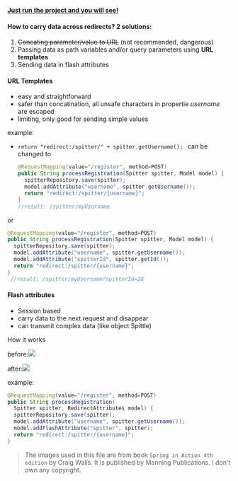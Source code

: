 **<u>Just run the project and you will see!</u>**

#### How to carry data across redirects? 2 solutions:

1. ~~Concating parameter/value to URL~~ (not recommended, dangerous)
2. Passing data as path variables and/or query parameters using **URL templates**
3. Sending data in flash attributes

#### URL Templates

- easy and straightforward
- safer than concatination, all unsafe characters in propertie *username* are escaped
- limiting, only good for sending simple values

example:

- `return "redirect:/spitter/" + spitter.getUsername(); ` can be changed to 

  ```java
  @RequestMapping(value="/register", method=POST)
  public String processRegistration(Spitter spitter, Model model) {
  	spitterRepository.save(spitter);
  	model.addAttribute("username", spitter.getUsername());
  	return "redirect:/spitter/{username}";
  }
  //result: /spitter/myUsername
  ```

or

  ```java
  @RequestMapping(value="/register", method=POST)
  public String processRegistration(Spitter spitter, Model model) {
  	spitterRepository.save(spitter);
  	model.addAttribute("username", spitter.getUsername());
    model.addAttribute("spitterId", spitter.getId());
  	return "redirect:/spitter/{username}";
  }
   //result: /spitter/myUsername?spitterId=28
  ```
#### Flash attributes

- Session based
- carry data to the next request and disappear
- can transmit complex data (like object Spittle)

How it works

before:![](http://oojmjfxmz.bkt.clouddn.com/17-7-14/32491731.jpg)

after:![](http://oojmjfxmz.bkt.clouddn.com/17-7-14/70545527.jpg)

example:

```java
@RequestMapping(value="/register", method=POST)
public String processRegistration(
  Spitter spitter, RedirectAttributes model) {
  spitterRepository.save(spitter);
  model.addAttribute("username", spitter.getUsername());
  model.addFlashAttribute("spitter", spitter);
  return "redirect:/spitter/{username}";
}
```

> The images used in this file are from book `Spring in Action 4th edition` by Craig Walls. It is published by Manning Publications. I don't own any copyright. 